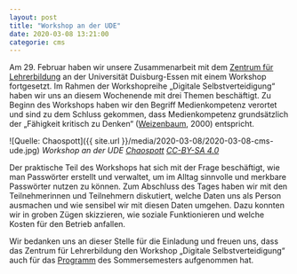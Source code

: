 ```yaml
---
layout: post
title: "Workshop an der UDE"
date: 2020-03-08 13:21:00
categorie: cms
---
```

Am 29. Februar haben wir unsere Zusammenarbeit mit dem [Zentrum für Lehrerbildung](https://zlb.uni-due.de/) an der Universität Duisburg-Essen mit einem Workshop fortgesetzt. Im Rahmen der Workshopreihe „Digitale Selbstverteidigung“ haben wir uns an diesem Wochenende mit drei Themen beschäftigt. Zu Beginn des Workshops haben wir den Begriff Medienkompetenz verortet und sind zu dem Schluss gekommen, dass Medienkompetenz grundsätzlich der „Fähigkeit kritisch zu Denken“ ([Weizenbaum](https://de.wikipedia.org/wiki/Joseph_Weizenbaum), 2000) entspricht.

![Quelle: Chaospott]({{ site.url }}/media/2020-03-08/2020-03-08-cms-ude.jpg)
*Workshop an der UDE [Chaospott](https://chaospott.de) [CC-BY-SA 4.0](https://creativecommons.org/licenses/by-sa/4.0/)*

Der praktische Teil des Workshops hat sich mit der Frage beschäftigt, wie man Passwörter erstellt und verwaltet, um im Alltag sinnvolle und merkbare Passwörter nutzen zu können. Zum Abschluss des Tages haben wir mit den Teilnehmerinnen und Teilnehmern diskutiert, welche Daten uns als Person ausmachen und wie sensibel wir mit diesen Daten umgehen. Dazu konnten wir in groben Zügen skizzieren, wie soziale Funktionieren und welche Kosten für den Betrieb anfallen.

Wir bedanken uns an dieser Stelle für die Einladung und freuen uns, dass das Zentrum für Lehrerbildung den Workshop „Digitale Selbstverteidigung“ auch für das [Programm](https://zlb.uni-due.de/buat/) des Sommersemesters aufgenommen hat.
